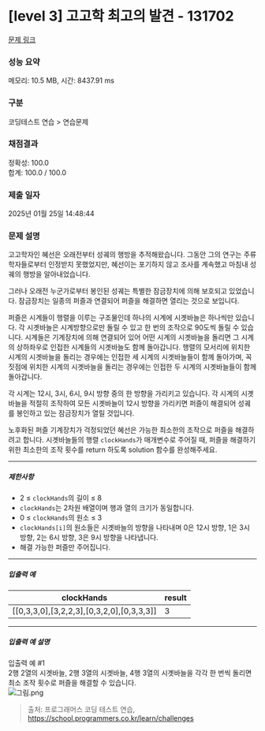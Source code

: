 # [level 3] 고고학 최고의 발견 - 131702 

[문제 링크](https://school.programmers.co.kr/learn/courses/30/lessons/131702) 

### 성능 요약

메모리: 10.5 MB, 시간: 8437.91 ms

### 구분

코딩테스트 연습 > 연습문제

### 채점결과

정확성: 100.0<br/>합계: 100.0 / 100.0

### 제출 일자

2025년 01월 25일 14:48:44

### 문제 설명

<p>고고학자인 혜선은 오래전부터 성궤의 행방을 추적해왔습니다. 그동안 그의 연구는 주류 학자들로부터 인정받지 못했었지만, 혜선이는 포기하지 않고 조사를 계속했고 마침내 성궤의 행방을 알아내었습니다.</p>

<p>그러나 오래전 누군가로부터 봉인된 성궤는 특별한 잠금장치에 의해 보호되고 있었습니다. 잠금장치는 일종의 퍼즐과 연결되어 퍼즐을 해결하면 열리는 것으로 보입니다.</p>

<p>퍼즐은 시계들이 행렬을 이루는 구조물인데 하나의 시계에 시곗바늘은 하나씩만 있습니다. 각 시곗바늘은 시계방향으로만 돌릴 수 있고 한 번의 조작으로 90도씩 돌릴 수 있습니다. 시계들은 기계장치에 의해 연결되어 있어 어떤 시계의 시곗바늘을 돌리면 그 시계의 상하좌우로 인접한 시계들의 시곗바늘도 함께 돌아갑니다. 행렬의 모서리에 위치한 시계의 시곗바늘을 돌리는 경우에는 인접한 세 시계의 시곗바늘들이 함께 돌아가며, 꼭짓점에 위치한 시계의 시곗바늘을 돌리는 경우에는 인접한 두 시계의 시곗바늘들이 함께 돌아갑니다.</p>

<p>각 시계는 12시, 3시, 6시, 9시 방향 중의 한 방향을 가리키고 있습니다. 각 시계의 시곗바늘을 적절히 조작하여 모든 시곗바늘이 12시 방향을 가리키면 퍼즐이 해결되어 성궤를 봉인하고 있는 잠금장치가 열릴 것입니다.</p>

<p>노후화된 퍼즐 기계장치가 걱정되었던 혜선은 가능한 최소한의 조작으로 퍼즐을 해결하려고 합니다. 시곗바늘들의 행렬 <code>clockHands</code>가 매개변수로 주어질 때, 퍼즐을 해결하기 위한 최소한의 조작 횟수를 return 하도록 solution 함수를 완성해주세요.</p>

<hr>

<h5>제한사항</h5>

<ul>
<li>2 ≤ <code>clockHands</code>의 길이 ≤ 8</li>
<li><code>clockHands</code>는 2차원 배열이며 행과 열의 크기가 동일합니다.</li>
<li>0 ≤ <code>clockHands</code>의 원소 ≤ 3</li>
<li><code>clockHands[i]</code>의 원소들은 시곗바늘의 방향을 나타내며 0은 12시 방향, 1은 3시 방향, 2는 6시 방향, 3은 9시 방향을 나타냅니다.</li>
<li>해결 가능한 퍼즐만 주어집니다.</li>
</ul>

<hr>

<h5>입출력 예</h5>
<table class="table">
        <thead><tr>
<th>clockHands</th>
<th>result</th>
</tr>
</thead>
        <tbody><tr>
<td>[[0,3,3,0],[3,2,2,3],[0,3,2,0],[0,3,3,3]]</td>
<td>3</td>
</tr>
</tbody>
      </table>
<hr>

<h5>입출력 예 설명</h5>

<p>입출력 예 #1<br>
2행 2열의 시곗바늘, 2행 3열의 시곗바늘, 4행 3열의 시곗바늘을 각각 한 번씩 돌리면 최소 조작 횟수로 퍼즐을 해결할 수 있습니다.<br>
<img src="https://grepp-programmers.s3.ap-northeast-2.amazonaws.com/files/production/e5622019-c4b1-4306-b72d-3efe1d3c62d3/%EA%B7%B8%EB%A6%BC.png" title="" alt="그림.png"></p>


> 출처: 프로그래머스 코딩 테스트 연습, https://school.programmers.co.kr/learn/challenges